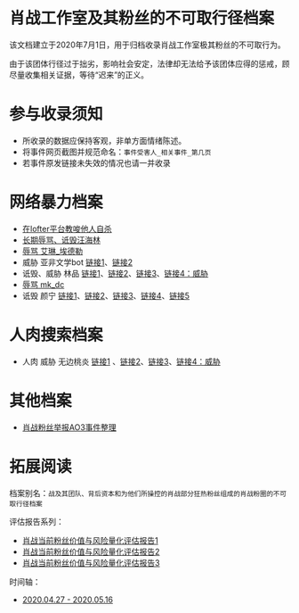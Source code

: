 肖战工作室及其粉丝的不可取行径档案
=========================
该文档建立于2020年7月1日，用于归档收录肖战工作室极其粉丝的不可取行为。

由于该团体行径过于拙劣，影响社会安定，法律却无法给予该团体应得的惩戒，顾尽量收集相关证据，等待“迟来”的正义。

参与收录须知
=========================
- 所收录的数据应保持客观，非单方面情绪陈述。
- 将事件网页截图并规范命名：`事件受害人_相关事件_第几页`
- 若事件原发链接未失效的情况也请一并收录

网络暴力档案
=========================
- [在lofter平台教唆他人自杀](https://github.com/howdareyou630/xiaozhan630/blob/master/proof_file/%E5%9C%A8lofter%E5%B9%B3%E5%8F%B0%E6%95%99%E5%94%86%E4%BB%96%E4%BA%BA%E8%87%AA%E6%9D%80.jpg)
- [长期辱骂、诋毁汪海林](https://m.weibo.cn/status/4518954184332299?)
- [辱骂 艾琳_埃德勒](https://github.com/howdareyou630/xiaozhan630/blob/master/proof_file/%E7%BD%91%E6%9A%B4%E8%89%BE%E7%90%B3_%E5%9F%83%E5%BE%B7%E5%8B%92.jpg)
- 威胁 亚非文学bot [链接1](https://github.com/howdareyou630/xiaozhan630/blob/master/proof_file/%E4%BA%9A%E9%9D%9E%E6%96%87%E5%AD%A6bot%E5%81%9C%E6%9B%B4_1.jpg)、[链接2](https://github.com/howdareyou630/xiaozhan630/blob/master/proof_file/%E4%BA%9A%E9%9D%9E%E6%96%87%E5%AD%A6bot%E5%81%9C%E6%9B%B4_2.jpg)
- 诋毁、威胁 林品 [链接1](https://github.com/howdareyou630/xiaozhan630/blob/master/proof_file/%E6%9E%97%E5%93%81%E8%80%81%E5%B8%88%E8%A2%AB%E7%BD%91%E6%9A%B4_2.jpg)、[链接2](https://github.com/howdareyou630/xiaozhan630/blob/master/proof_file/%E6%9E%97%E5%93%81%E8%80%81%E5%B8%88%E8%A2%AB%E7%BD%91%E6%9A%B4_%E4%B8%BE%E4%BE%8B_9.jpg)、[链接3](https://github.com/howdareyou630/xiaozhan630/blob/master/proof_file/%E6%9E%97%E5%93%81%E8%80%81%E5%B8%88%E8%A2%AB%E7%BD%91%E6%9A%B4_%E4%B8%BE%E4%BE%8B_10.jpg)、[链接4：威胁](https://github.com/howdareyou630/xiaozhan630/blob/master/proof_file/%E6%9E%97%E5%93%81%E8%80%81%E5%B8%88%E8%A2%AB%E7%BD%91%E6%9A%B4_%E4%B8%BE%E4%BE%8B_11.jpg)
- [辱骂 mk_dc](https://github.com/howdareyou630/xiaozhan630/blob/master/proof_file/%E7%BD%91%E6%9A%B4%E7%94%BB%E6%89%8Bmk_dc_1.jpg)
- 诋毁 颜宁 [链接1](https://github.com/howdareyou630/xiaozhan630/blob/master/proof_file/%E7%BD%91%E6%9A%B4%E9%A2%9C%E5%AE%81_1.jpg)、[链接2](https://github.com/howdareyou630/xiaozhan630/blob/master/proof_file/%E7%BD%91%E6%9A%B4%E9%A2%9C%E5%AE%81_2.jpg)、[链接3](https://github.com/howdareyou630/xiaozhan630/blob/master/proof_file/%E7%BD%91%E6%9A%B4%E9%A2%9C%E5%AE%81_3.jpg)、[链接4](https://github.com/howdareyou630/xiaozhan630/blob/master/proof_file/%E7%BD%91%E6%9A%B4%E9%A2%9C%E5%AE%81_4.jpg)、[链接5](https://github.com/howdareyou630/xiaozhan630/blob/master/proof_file/%E7%BD%91%E6%9A%B4%E9%A2%9C%E5%AE%81_5.jpg)

人肉搜索档案
=========================
- 人肉 威胁 无边桃炎 [链接1](https://weibo.com/1820542391/J99gRwcTc) 、[链接2](https://weibo.com/5890244777/J99OQBvFD)、[链接3](https://github.com/howdareyou630/xiaozhan630/blob/master/proof_file/%E6%97%A0%E8%BE%B9%E6%A1%83%E7%82%8E%E9%81%AD%E4%BA%BA%E8%82%89%E6%90%9C%E7%B4%A2_3.jpg)、[链接4：威胁](https://github.com/howdareyou630/xiaozhan630/blob/master/proof_file/%E6%97%A0%E8%BE%B9%E6%A1%83%E7%82%8E%E9%81%AD%E4%BA%BA%E8%82%89%E6%90%9C%E7%B4%A2_4.jpg)

其他档案
=========================
- [肖战粉丝举报AO3事件整理](https://github.com/Feb27HistoryMoment/XiaoZhanGate)



拓展阅读
=========================
档案别名：`战及其团队、背后资本和为他们所操控的肖战部分狂热粉丝组成的肖战粉圈的不可取行径档案`

评估报告系列：
- [肖战当前粉丝价值与风险量化评估报告1](https://github.com/howdareyou630/xiaozhan630/blob/master/extra_read/%E8%82%96%E6%88%98%E5%BD%93%E5%89%8D%E7%B2%89%E4%B8%9D%E4%BB%B7%E5%80%BC%E4%B8%8E%E9%A3%8E%E9%99%A9%E9%87%8F%E5%8C%96%E8%AF%84%E4%BC%B0%E6%8A%A5%E5%91%8A1-1.jpg)
- [肖战当前粉丝价值与风险量化评估报告2](https://github.com/howdareyou630/xiaozhan630/blob/master/extra_read/%E8%82%96%E6%88%98%E5%BD%93%E5%89%8D%E7%B2%89%E4%B8%9D%E4%BB%B7%E5%80%BC%E4%B8%8E%E9%A3%8E%E9%99%A9%E9%87%8F%E5%8C%96%E8%AF%84%E4%BC%B0%E6%8A%A5%E5%91%8A1-2.jpg)
- [肖战当前粉丝价值与风险量化评估报告3](https://github.com/howdareyou630/xiaozhan630/blob/master/extra_read/%E8%82%96%E6%88%98%E5%BD%93%E5%89%8D%E7%B2%89%E4%B8%9D%E4%BB%B7%E5%80%BC%E4%B8%8E%E9%A3%8E%E9%99%A9%E9%87%8F%E5%8C%96%E8%AF%84%E4%BC%B0%E6%8A%A5%E5%91%8A1-3.jpg)

时间轴：
- [2020.04.27 - 2020.05.16](https://s1.ax1x.com/2020/05/16/YgEpwR.png)
